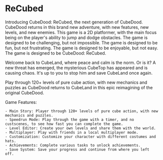 # ReCubed

Introducing CubeDood: ReCubed, the next generation of CubeDood. CubeDood returns in this brand new adventure, with new features, new levels, and new enemies.
This game is a 2D platformer, with the main focus being on the player's ability to jump and dodge obstacles. The game is designed to be challenging, but not impossible. The game is designed to be fun, but not frustrating. The game is designed to be enjoyable, but not easy. The game is designed to be CubeDood: ReCubed.

Welcome back to CubeLand, where peace and calm is the norm. Or is it?
A new threat has emerged, the mysterious CubeTop has appeared and is causing chaos.
It's up to you to stop him and save CubeLand once again.

Play through 120+ levels of pure cube action, with new mechanics and puzzles as
CubeDood returns to CubeLand in this epic reimagining of the original CubeDood.

Game Features:    

    - Main Story: Player through 120+ levels of pure cube action, with new mechanics and puzzles.  
    - Speedrun Mode: Play through the game with a timer, and no custscenes, to see how fast you can complete the game.   
    - Level Editor: Create your own levels and share them with the world.   
    - Multiplayer: Play with friends in a local multiplayer mode.   
    - Customization: Customize your character with different costumes and hats.   
    - Achievements: Complete various tasks to unlock achievements.   
    - Save System: Save your progress and continue from where you left off.   